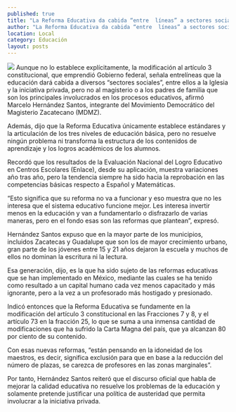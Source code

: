 ```yaml
---
published: true
title: "La Reforma Educativa da cabida “entre  líneas” a sectores sociales: Hernández"
author: "La Reforma Educativa da cabida “entre  líneas” a sectores sociales: Hernández"
location: Local
category: Educación
layout: posts
---
```


![](http://i.imgur.com/5SC3fUDm.jpg)
Aunque no lo establece explícitamente, la modificación al artículo 3 constitucional, que emprendió Gobierno federal, señala entrelíneas que la educación dará cabida a diversos “sectores sociales”, entre ellos a la Iglesia y la iniciativa privada, pero no al magisterio o a los padres de familia que son los principales involucrados en los procesos educativos, afirmó Marcelo Hernández Santos, integrante del Movimiento Democrático del Magisterio Zacatecano (MDMZ).

Además, dijo que la Reforma Educativa únicamente establece estándares y la articulación de los tres niveles de educación básica, pero no resuelve ningún problema ni transforma la estructura de los contenidos de aprendizaje y los logros académicos de los alumnos.

Recordó que los resultados de la Evaluación Nacional del Logro Educativo en Centros Escolares (Enlace), desde su aplicación, muestra variaciones año tras año, pero la tendencia siempre ha sido hacia la reprobación en las competencias básicas respecto a Español y Matemáticas.

“Esto significa que su reforma no va a funcionar y eso muestra que no les interesa que el sistema educativo funcione mejor. Les interesa invertir menos en la educación y van a fundamentarlo o disfrazarlo de varias maneras, pero en el fondo esas son las reformas que plantean”, expresó.

Hernández Santos expuso que en la mayor parte de los municipios, incluidos Zacatecas y Guadalupe que son los de mayor crecimiento urbano, gran parte de los jóvenes entre 15 y 21 años dejaron la escuela y muchos de ellos no dominan la escritura ni la lectura.

Esa generación, dijo, es la que ha sido sujeto de las reformas educativas que se han implementado en México, mediante las cuales se ha tenido como resultado a un capital humano cada vez menos capacitado y más ignorante, pero a la vez a un profesorado más hostigado y presionado.

Indicó entonces que la Reforma Educativa se fundamente en la modificación del artículo 3 constitucional en las Fracciones 7 y 8, y el artículo 73 en la fracción 25, lo que se suma a una inmensa cantidad de modificaciones que ha sufrido la Carta Magna del país, que ya alcanzan 80 por ciento de su contenido.

Con esas nuevas reformas, “están pensando en la idoneidad de los maestros, es decir, significa exclusión para que en base a la reducción del número de plazas, se carezca de profesores en las zonas marginales”.

Por tanto, Hernández Santos reiteró que el discurso oficial que habla de mejorar la calidad educativa no resuelve los problemas de la educación y solamente pretende justificar una política de austeridad que permita involucrar a la iniciativa privada.
